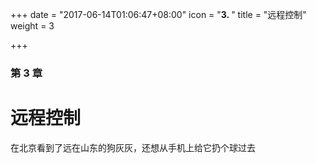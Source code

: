 +++
date = "2017-06-14T01:06:47+08:00"
icon = "<b>3. </b>"
title = "远程控制"
weight = 3

+++

### 第 3 章

# 远程控制

在北京看到了远在山东的狗灰灰，还想从手机上给它扔个球过去
